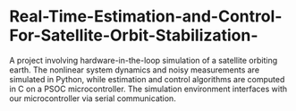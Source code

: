 # Real-Time-Estimation-and-Control-For-Satellite-Orbit-Stabilization-
A project involving hardware-in-the-loop simulation of a satellite orbiting earth. The nonlinear system dynamics and noisy measurements are simulated in Python, while estimation and control algorithms are computed in C on a PSOC microcontroller. The simulation environment interfaces with our microcontroller via serial communication.
